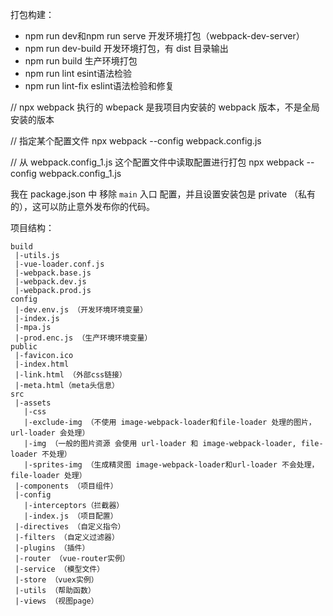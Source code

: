 
打包构建：
- npm run dev和npm run serve 开发环境打包（webpack-dev-server）
- npm run dev-build 开发环境打包，有 dist 目录输出
- npm run build 生产环境打包
- npm run lint esint语法检验
- npm run lint-fix eslint语法检验和修复

// npx webpack 执行的 wbepack 是我项目内安装的 webpack 版本，不是全局安装的版本

// 指定某个配置文件
npx webpack --config webpack.config.js

// 从 webpack.config_1.js 这个配置文件中读取配置进行打包
npx webpack --config webpack.config_1.js

我在 package.json 中 移除 `main` 入口 配置，并且设置安装包是 private （私有的），这可以防止意外发布你的代码。

项目结构：

```
build
 |-utils.js
 |-vue-loader.conf.js
 |-webpack.base.js
 |-webpack.dev.js
 |-webpack.prod.js
config
 |-dev.env.js （开发环境环境变量）
 |-index.js
 |-mpa.js
 |-prod.enc.js （生产环境环境变量）
public
 |-favicon.ico
 |-index.html
 |-link.html （外部css链接）
 |-meta.html（meta头信息）
src
 |-assets
   |-css
   |-exclude-img （不使用 image-webpack-loader和file-loader 处理的图片，url-loader 会处理）
   |-img （一般的图片资源 会使用 url-loader 和 image-webpack-loader, file-loader 不处理）
   |-sprites-img （生成精灵图 image-webpack-loader和url-loader 不会处理，file-loader 处理）
 |-components （项目组件）
 |-config
   |-interceptors（拦截器）
   |-index.js （项目配置）
 |-directives （自定义指令）
 |-filters （自定义过滤器）
 |-plugins （插件）
 |-router （vue-router实例）
 |-service （模型文件）
 |-store （vuex实例）
 |-utils （帮助函数）
 |-views （视图page）
```
